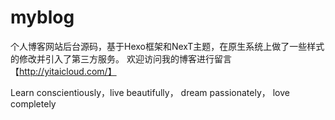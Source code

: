 # myblog
个人博客网站后台源码，基于Hexo框架和NexT主题，在原生系统上做了一些样式的修改并引入了第三方服务。
欢迎访问我的博客进行留言【http://yitaicloud.com/】

Learn conscientiously，live beautifully， dream passionately， love completely

